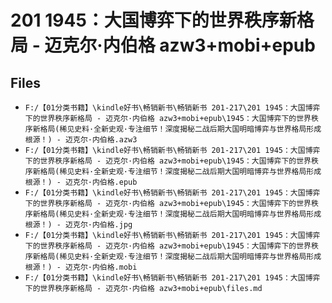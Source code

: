 # 201 1945：大国博弈下的世界秩序新格局 - 迈克尔·内伯格 azw3+mobi+epub

## Files

- `F:/【01分类书籍】\kindle好书\畅销新书\畅销新书 201-217\201 1945：大国博弈下的世界秩序新格局 - 迈克尔·内伯格 azw3+mobi+epub\1945：大国博弈下的世界秩序新格局(稀见史料·全新史观·专注细节！深度揭秘二战后期大国明暗博弈与世界格局形成根源！) - 迈克尔·内伯格.azw3`
- `F:/【01分类书籍】\kindle好书\畅销新书\畅销新书 201-217\201 1945：大国博弈下的世界秩序新格局 - 迈克尔·内伯格 azw3+mobi+epub\1945：大国博弈下的世界秩序新格局(稀见史料·全新史观·专注细节！深度揭秘二战后期大国明暗博弈与世界格局形成根源！) - 迈克尔·内伯格.epub`
- `F:/【01分类书籍】\kindle好书\畅销新书\畅销新书 201-217\201 1945：大国博弈下的世界秩序新格局 - 迈克尔·内伯格 azw3+mobi+epub\1945：大国博弈下的世界秩序新格局(稀见史料·全新史观·专注细节！深度揭秘二战后期大国明暗博弈与世界格局形成根源！) - 迈克尔·内伯格.jpg`
- `F:/【01分类书籍】\kindle好书\畅销新书\畅销新书 201-217\201 1945：大国博弈下的世界秩序新格局 - 迈克尔·内伯格 azw3+mobi+epub\1945：大国博弈下的世界秩序新格局(稀见史料·全新史观·专注细节！深度揭秘二战后期大国明暗博弈与世界格局形成根源！) - 迈克尔·内伯格.mobi`
- `F:/【01分类书籍】\kindle好书\畅销新书\畅销新书 201-217\201 1945：大国博弈下的世界秩序新格局 - 迈克尔·内伯格 azw3+mobi+epub\files.md`
